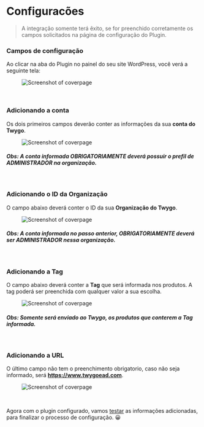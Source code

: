 # Configuracões

> A integração somente terá êxito, se for preenchido corretamente os campos solicitados na página de configuração do Plugin.

### Campos de configuração

Ao clicar na aba do Plugin no painel do seu site WordPress, você verá a seguinte tela:

<figure class="thumbnails">
  <img src="_media/config_screen.png" alt="Screenshot of coverpage" title="Tela de configuração">
</figure>

<br/>

### Adicionando a conta

Os dois primeiros campos deverão conter as informações da sua <strong>conta do Twygo</strong>.

<figure class="thumbnails">
  <img src="_media/conta.png" alt="Screenshot of coverpage" title="Adicionando dados da conta">
</figure>

##### Obs: A conta informada OBRIGATORIAMENTE deverá possuir o prefil de ADMINISTRADOR na organização.

<br/>

### Adicionando o ID da Organização

O campo abaixo deverá conter o ID da sua <strong>Organização do Twygo</strong>.

<figure class="thumbnails">
  <img src="_media/id_org.png" alt="Screenshot of coverpage" title="Adicionando ID da organização">
</figure>

##### Obs: A conta informada no passo anterior, OBRIGATORIAMENTE deverá ser ADMINISTRADOR nessa organização.

<br/>

### Adicionando a Tag

O campo abaixo deverá conter a <strong>Tag</strong> que será informada nos produtos. A tag poderá ser preenchida com qualquer valor a sua escolha.

<figure class="thumbnails">
  <img src="_media/tag.png" alt="Screenshot of coverpage" title="Adicionando a tag">
</figure>

##### Obs: Somente será enviado ao Twygo, os produtos que conterem a Tag informada.

<br/>

### Adicionando a URL

O último campo não tem o preenchimento obrigatorio, caso não seja informado, será <strong>https://www.twygoead.com</strong>.

<figure class="thumbnails">
  <img src="_media/url.png" alt="Screenshot of coverpage" title="Adicionando a URL">
</figure>

<br/>

Agora com o plugin configurado, vamos [testar](/pages/configuracoes/validando.md#validando-as-informações) as informações adicionadas, para finalizar o processo de configuração. 😀